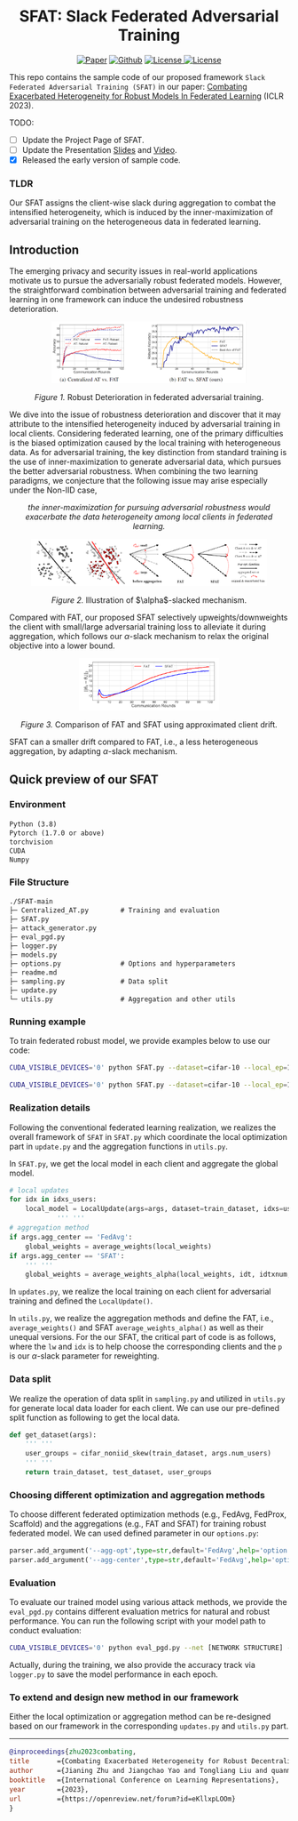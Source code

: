 <h1 align="center">SFAT: Slack Federated Adversarial Training</h1>
<p align="center">
    <a href="https://openreview.net/forum?id=eKllxpLOOm"><img src="https://img.shields.io/badge/OpenReview-SFAT-green" alt="Paper"></a>
    <a href="https://github.com/ZFancy/SFAT"><img src="https://img.shields.io/badge/-Github-grey?logo=github" alt="Github"></a>
    <!-- <a href="https://colab.research.google.com/drive/1t0_4BxEJ0XncyYvn_VyEQhxwNMvtSUNx?usp=sharing"><img src="https://colab.research.google.com/assets/colab-badge.svg" alt="Colab"></a> -->
    <a href="https://openreview.net/forum?id=eKllxpLOOm"> <img alt="License" src="https://img.shields.io/static/v1?label=Pub&message=ICLR%2723&color=red"> </a>
    <a href="https://github.com/ZFancy/SFAT/blob/main/license"> <img alt="License" src="https://img.shields.io/github/license/LFhase/CIGA?color=blue"> </a>
    <!-- <a href="https://neurips.cc/virtual/2022/poster/54643"> <img src="https://img.shields.io/badge/Video-grey?logo=Kuaishou&logoColor=white" alt="Video"></a> -->
    <!-- <a href="https://lfhase.win/files/slides/CIGA.pdf"> <img src="https://img.shields.io/badge/Slides-grey?&logo=MicrosoftPowerPoint&logoColor=white" alt="Slides"></a> -->
   <!--  <a href="https://icml.cc/media/PosterPDFs/ICML%202022/a8acc28734d4fe90ea24353d901ae678.png"> <img src="https://img.shields.io/badge/Poster-grey?logo=airplayvideo&logoColor=white" alt="Poster"></a> -->
</p>

This repo contains the sample code of our proposed framework ```Slack Federated Adversarial Training (SFAT)``` in our paper: [Combating Exacerbated Heterogeneity for Robust Models In Federated Learning](https://openreview.net/forum?id=eKllxpLOOm) (ICLR 2023).

TODO:

- [ ] Update the Project Page of SFAT.
- [ ] Update the Presentation [Slides]() and [Video]().
- [x] Released the early version of sample code.

### TLDR

Our SFAT assigns the client-wise slack during aggregation to combat the intensified heterogeneity, which is induced by the inner-maximization of adversarial training on the heterogeneous data in federated learning.

## Introduction 

The emerging privacy and security issues in real-world applications motivate us to pursue the adversarially robust federated models. However, the straightforward combination between adversarial training and federated learning in one framework can induce the undesired robustness deterioration.

<p align="center"><img src="./pictures/figure1.png" width=70% height=50%></p>
<p align="center"><em>Figure 1.</em> Robust Deterioration in federated adversarial training.</p>

We dive into the issue of robustness deterioration and discover that it may attribute to the intensified heterogeneity induced by adversarial training in local clients. Considering federated learning, one of the primary difficulties is the biased optimization caused by the local training with heterogeneous data. As for adversarial training, the key distinction from standard training is the use of inner-maximization to generate adversarial data, which pursues the better adversarial robustness. When combining the two learning paradigms, we conjecture that the following issue may arise especially under the Non-IID case,

<p align="center"><i>the inner-maximization for pursuing adversarial robustness would exacerbate the data heterogeneity among local clients in federated learning.</i></p>

<p align="center"><img src="./pictures/figure4.png" width=34.5% height=50%><img src="./pictures/figure2.png" width=50% height=50%></p>
<p align="center"><em>Figure 2.</em> Illustration of $\alpha$-slacked mechanism.</p>

Compared with FAT, our proposed SFAT selectively upweights/downweights the client with small/large adversarial training loss to alleviate it during aggregation, which follows our $\alpha$-slack mechanism to relax the original objective into a lower bound. 

<p align="center"><img src="./pictures/figure5.png" width=50% height=50%></p>
<p align="center"><em>Figure 3.</em> Comparison of FAT and SFAT using approximated client drift.</p>

SFAT can a smaller drift compared to FAT, i.e., a less heterogeneous aggregation, by adapting $\alpha$-slack mechanism.

## Quick preview of our SFAT

### Environment
```
Python (3.8)
Pytorch (1.7.0 or above)
torchvision
CUDA
Numpy
```

### File Structure

```
./SFAT-main
├─ Centralized_AT.py        # Training and evaluation
├─ SFAT.py
├─ attack_generator.py
├─ eval_pgd.py
├─ logger.py
├─ models.py
├─ options.py               # Options and hyperparameters
├─ readme.md
├─ sampling.py              # Data split
├─ update.py
└─ utils.py                 # Aggregation and other utils
```

### Running example

To train federated robust model, we provide examples below to use our code:

~~~bash
CUDA_VISIBLE_DEVICES='0' python SFAT.py --dataset=cifar-10 --local_ep=10 --local_bs=32 --iid=0 --epochs=100 --num_users=5 --agg-opt='FedAvg' --agg-center='FedAvg' --out-dir='../output_results_FAT_FedAvg'
~~~

~~~bash
CUDA_VISIBLE_DEVICES='0' python SFAT.py --dataset=cifar-10 --local_ep=10 --local_bs=32 --iid=0 --epochs=100 --num_users=5 --agg-opt='FedAvg' --agg-center='SFAT' --pri=1.2 --out-dir='../output_results_SFAT_FedAvg'
~~~

### Realization details

Following the conventional federated learning realization, we realizes the overall framework of ```SFAT``` in ```SFAT.py``` which coordinate the local optimization part in ```update.py``` and the aggregation functions in ```utils.py```.

In ```SFAT.py```, we get the local model in each client and aggregate the global model.

~~~python
# local updates
for idx in idxs_users:
    local_model = LocalUpdate(args=args, dataset=train_dataset, idxs=user_groups[idx], logger=logger, alg=args.agg_opt, anchor=global_model, anchor_mu=args.mu, local_rank=ipx, method=args.train_method)
            ''' ''' 
# aggregation method
if args.agg_center == 'FedAvg':
    global_weights = average_weights(local_weights)
if args.agg_center == 'SFAT':
    ''' '''
    global_weights = average_weights_alpha(local_weights, idt, idtxnum, args.pri)
~~~

In ```updates.py```, we realize the local training on each client for adversarial training and defined the ```LocalUpdate()```.

In ```utils.py```, we realize the aggregation methods and define the FAT, i.e., ```average_weights()``` and SFAT ```average_weights_alpha()``` as well as their unequal versions. For the our SFAT, the critical part of code is as follows, where the ```lw``` and ```idx``` is to help choose the corresponding clients and the ```p``` is our $\alpha$-slack parameter for reweighting.

### Data split 

We realize the operation of data split in ```sampling.py``` and utilized in ```utils.py``` for generate local data loader for each client. We can use our pre-defined split function as following to get the local data.

~~~python
def get_dataset(args):
    ''' ''' 
    user_groups = cifar_noniid_skew(train_dataset, args.num_users)
    ''' '''
    return train_dataset, test_dataset, user_groups
~~~

### Choosing different optimization and aggregation methods

To choose different federated optimization methods (e.g., FedAvg, FedProx, Scaffold) and the aggregations (e.g., FAT and SFAT) for training robust federated model. We can used defined parameter in our ```options.py```:

~~~python
parser.add_argument('--agg-opt',type=str,default='FedAvg',help='option of on-device learning: FedAvg, FedProx, Scaffold')
parser.add_argument('--agg-center',type=str,default='FedAvg',help='option of aggregation: FedAvg, SFAT')
~~~

### Evaluation

To evaluate our trained model using various attack methods, we provide the ```eval_pgd.py``` contains different evaluation metrics for natural and robust performance. You can run the following script with your model path to conduct evaluation:

~~~bash
CUDA_VISIBLE_DEVICES='0' python eval_pgd.py --net [NETWORK STRUCTURE] --dataset [DATASET] --model_path [MODLE PATH]
~~~

Actually, during the training, we also provide the accuracy track via ```logger.py``` to save the model performance in each epoch.

### To extend and design new method in our framework

Either the local optimization or aggregation method can be re-designed based on our framework in the corresponding ```updates.py``` and ```utils.py``` part. 

--- 

```bibtex
@inproceedings{zhu2023combating,
title       ={Combating Exacerbated Heterogeneity for Robust Decentralized Models},
author      ={Jianing Zhu and Jiangchao Yao and Tongliang Liu and quanming yao and Jianliang Xu and Bo Han},
booktitle   ={International Conference on Learning Representations},
year        ={2023},
url         ={https://openreview.net/forum?id=eKllxpLOOm}
}
```
